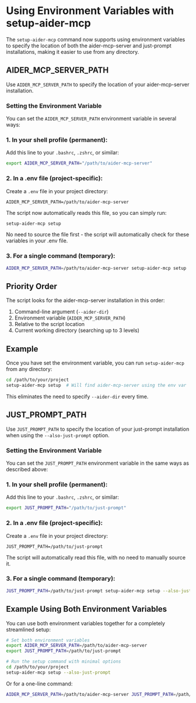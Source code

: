 # Using Environment Variables with setup-aider-mcp

The `setup-aider-mcp` command now supports using environment variables to specify the location of both the aider-mcp-server and just-prompt installations, making it easier to use from any directory.

## AIDER_MCP_SERVER_PATH

Use `AIDER_MCP_SERVER_PATH` to specify the location of your aider-mcp-server installation.

### Setting the Environment Variable

You can set the `AIDER_MCP_SERVER_PATH` environment variable in several ways:

### 1. In your shell profile (permanent):

Add this line to your `.bashrc`, `.zshrc`, or similar:
```bash
export AIDER_MCP_SERVER_PATH="/path/to/aider-mcp-server"
```

### 2. In a .env file (project-specific):

Create a `.env` file in your project directory:
```
AIDER_MCP_SERVER_PATH=/path/to/aider-mcp-server
```

The script now automatically reads this file, so you can simply run:
```bash
setup-aider-mcp setup
```

No need to source the file first - the script will automatically check for these variables in your .env file.

### 3. For a single command (temporary):

```bash
AIDER_MCP_SERVER_PATH=/path/to/aider-mcp-server setup-aider-mcp setup
```

## Priority Order

The script looks for the aider-mcp-server installation in this order:
1. Command-line argument (`--aider-dir`)
2. Environment variable (`AIDER_MCP_SERVER_PATH`)
3. Relative to the script location
4. Current working directory (searching up to 3 levels)

## Example

Once you have set the environment variable, you can run `setup-aider-mcp` from any directory:

```bash
cd /path/to/your/project
setup-aider-mcp setup  # Will find aider-mcp-server using the env var
```

This eliminates the need to specify `--aider-dir` every time.

## JUST_PROMPT_PATH

Use `JUST_PROMPT_PATH` to specify the location of your just-prompt installation when using the `--also-just-prompt` option.

### Setting the Environment Variable

You can set the `JUST_PROMPT_PATH` environment variable in the same ways as described above:

### 1. In your shell profile (permanent):

Add this line to your `.bashrc`, `.zshrc`, or similar:
```bash
export JUST_PROMPT_PATH="/path/to/just-prompt"
```

### 2. In a .env file (project-specific):

Create a `.env` file in your project directory:
```
JUST_PROMPT_PATH=/path/to/just-prompt
```

The script will automatically read this file, with no need to manually source it.

### 3. For a single command (temporary):

```bash
JUST_PROMPT_PATH=/path/to/just-prompt setup-aider-mcp setup --also-just-prompt
```

## Example Using Both Environment Variables

You can use both environment variables together for a completely streamlined setup:

```bash
# Set both environment variables
export AIDER_MCP_SERVER_PATH=/path/to/aider-mcp-server
export JUST_PROMPT_PATH=/path/to/just-prompt

# Run the setup command with minimal options
cd /path/to/your/project
setup-aider-mcp setup --also-just-prompt
```

Or for a one-line command:

```bash
AIDER_MCP_SERVER_PATH=/path/to/aider-mcp-server JUST_PROMPT_PATH=/path/to/just-prompt setup-aider-mcp setup --also-just-prompt
```